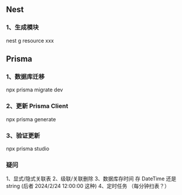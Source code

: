 ## Nest 
### 1、生成模块
nest g resource xxx

## Prisma

### 1、数据库迁移
npx prisma migrate dev

### 2、更新 Prisma Client
npx prisma generate

### 3、验证更新
npx prisma studio


### 疑问

1、显式/隐式关联表
2、级联/关联删除
3、数据库存时间 存 DateTime 还是 string (后者 2024/2/24 12:00:00 这种)
4、定时任务 （每分钟扫表？）
